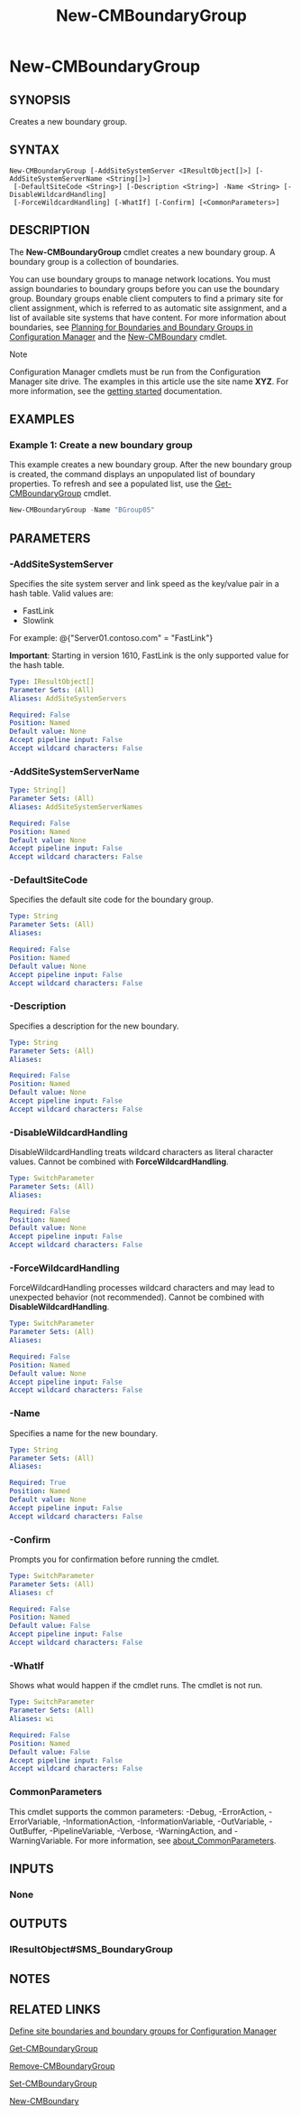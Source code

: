 ﻿---
description: Creates a new boundary group.
external help file: AdminUI.PS.HS.dll-Help.xml
Module Name: ConfigurationManager
ms.date: 05/05/2019
schema: 2.0.0
title: New-CMBoundaryGroup
---

# New-CMBoundaryGroup

## SYNOPSIS
Creates a new boundary group.

## SYNTAX

```
New-CMBoundaryGroup [-AddSiteSystemServer <IResultObject[]>] [-AddSiteSystemServerName <String[]>]
 [-DefaultSiteCode <String>] [-Description <String>] -Name <String> [-DisableWildcardHandling]
 [-ForceWildcardHandling] [-WhatIf] [-Confirm] [<CommonParameters>]
```

## DESCRIPTION
The **New-CMBoundaryGroup** cmdlet creates a new boundary group.
A boundary group is a collection of boundaries.

You can use boundary groups to manage network locations.
You must assign boundaries to boundary groups before you can use the boundary group.
Boundary groups enable client computers to find a primary site for client assignment, which is referred to as automatic site assignment, and a list of available site systems that have content.
For more information about boundaries, see [Planning for Boundaries and Boundary Groups in Configuration Manager](https://docs.microsoft.com/mem/configmgr/core/servers/deploy/configure/define-site-boundaries-and-boundary-groups) and the [New-CMBoundary](New-CMBoundary.md) cmdlet.

> [!NOTE]
> Configuration Manager cmdlets must be run from the Configuration Manager site drive.
> The examples in this article use the site name **XYZ**. For more information, see the
> [getting started](/powershell/sccm/overview) documentation.

## EXAMPLES

### Example 1: Create a new boundary group

This example creates a new boundary group. After the new boundary group is created, the command displays an unpopulated list of boundary properties. To refresh and see a populated list, use the [Get-CMBoundaryGroup](Get-CMBoundaryGroup.md) cmdlet.

```powershell
New-CMBoundaryGroup -Name "BGroup05"
```

## PARAMETERS

### -AddSiteSystemServer
Specifies the site system server and link speed as the key/value pair in a hash table.
Valid values are:

- FastLink
- Slowlink

For example: @{"Server01.contoso.com" = "FastLink"}

**Important**: Starting in version 1610, FastLink is the only supported value for the hash table.

```yaml
Type: IResultObject[]
Parameter Sets: (All)
Aliases: AddSiteSystemServers

Required: False
Position: Named
Default value: None
Accept pipeline input: False
Accept wildcard characters: False
```

### -AddSiteSystemServerName
```yaml
Type: String[]
Parameter Sets: (All)
Aliases: AddSiteSystemServerNames

Required: False
Position: Named
Default value: None
Accept pipeline input: False
Accept wildcard characters: False
```

### -DefaultSiteCode
Specifies the default site code for the boundary group.

```yaml
Type: String
Parameter Sets: (All)
Aliases:

Required: False
Position: Named
Default value: None
Accept pipeline input: False
Accept wildcard characters: False
```

### -Description
Specifies a description for the new boundary.

```yaml
Type: String
Parameter Sets: (All)
Aliases:

Required: False
Position: Named
Default value: None
Accept pipeline input: False
Accept wildcard characters: False
```

### -DisableWildcardHandling
DisableWildcardHandling treats wildcard characters as literal character values. Cannot be combined with **ForceWildcardHandling**.

```yaml
Type: SwitchParameter
Parameter Sets: (All)
Aliases:

Required: False
Position: Named
Default value: None
Accept pipeline input: False
Accept wildcard characters: False
```

### -ForceWildcardHandling
ForceWildcardHandling processes wildcard characters and may lead to unexpected behavior (not recommended). Cannot be combined with **DisableWildcardHandling**.

```yaml
Type: SwitchParameter
Parameter Sets: (All)
Aliases:

Required: False
Position: Named
Default value: None
Accept pipeline input: False
Accept wildcard characters: False
```

### -Name
Specifies a name for the new boundary.

```yaml
Type: String
Parameter Sets: (All)
Aliases:

Required: True
Position: Named
Default value: None
Accept pipeline input: False
Accept wildcard characters: False
```

### -Confirm
Prompts you for confirmation before running the cmdlet.

```yaml
Type: SwitchParameter
Parameter Sets: (All)
Aliases: cf

Required: False
Position: Named
Default value: False
Accept pipeline input: False
Accept wildcard characters: False
```

### -WhatIf
Shows what would happen if the cmdlet runs.
The cmdlet is not run.

```yaml
Type: SwitchParameter
Parameter Sets: (All)
Aliases: wi

Required: False
Position: Named
Default value: False
Accept pipeline input: False
Accept wildcard characters: False
```

### CommonParameters
This cmdlet supports the common parameters: -Debug, -ErrorAction, -ErrorVariable, -InformationAction, -InformationVariable, -OutVariable, -OutBuffer, -PipelineVariable, -Verbose, -WarningAction, and -WarningVariable. For more information, see [about_CommonParameters](http://go.microsoft.com/fwlink/?LinkID=113216).

## INPUTS

### None

## OUTPUTS

### IResultObject#SMS_BoundaryGroup

## NOTES

## RELATED LINKS

[Define site boundaries and boundary groups for Configuration Manager](/sccm/core/servers/deploy/configure/define-site-boundaries-and-boundary-groups#a-namebkmkboundarygroupsa-boundary-group/)

[Get-CMBoundaryGroup](Get-CMBoundaryGroup.md)

[Remove-CMBoundaryGroup](Remove-CMBoundaryGroup.md)

[Set-CMBoundaryGroup](Set-CMBoundaryGroup.md)

[New-CMBoundary](New-CMBoundary.md)
